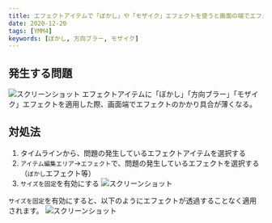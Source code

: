 ```yaml
---
title: エフェクトアイテムで「ぼかし」や「モザイク」エフェクトを使うと画面の端でエフェクトが薄くなる
date: 2020-12-20
tags: [YMM4]
keywords: [ぼかし, 方向ブラー, モザイク]
---
```

## 発生する問題
![スクリーンショット](blur_on_effect_item-1.png)
エフェクトアイテムに「ぼかし」「方向ブラー」「モザイク」エフェクトを適用した際、画面端でエフェクトのかかり具合が薄くなる。

## 対処法
1. タイムラインから、問題の発生しているエフェクトアイテムを選択する
1. `アイテム編集エリア`→`エフェクト`で、問題の発生しているエフェクトを選択する（`ぼかし`エフェクト等）
1. `サイズを固定`を有効にする
![スクリーンショット](blur_on_effect_item-2.png)

`サイズを固定`を有効にすると、以下のようにエフェクトが透過することなく適用されます。
![スクリーンショット](blur_on_effect_item-3.png)

